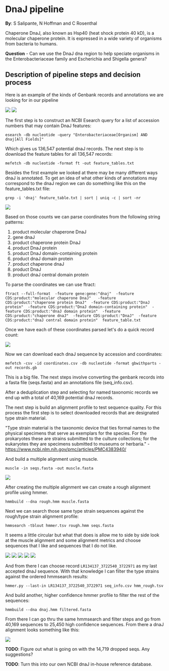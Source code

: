 # DnaJ pipeline

**By**: S Salipante, N Hoffman and C Rosenthal

Chaperone DnaJ, also known as Hsp40 (heat shock protein 40 kD), 
is a molecular chaperone protein. It is expressed in a wide 
variety of organisms from bacteria to humans.

**Question** - Can we use the DnaJ dna region to help speciate organisms in the Enterobacteriaceae family
and Escherichia and Shigella genera?

## Description of pipeline steps and decision process

Here is an example of the kinds of Genbank records and 
annotations we are looking for in our pipeline

![](https://raw.githubusercontent.com/crosenth/dnaJ/master/images/Screenshot_from_2019-03-01_09-46-16.png)
![](https://raw.githubusercontent.com/crosenth/dnaJ/master/images/Screenshot_from_2019-03-05_10-48-39.png)

The first step is to construct an NCBI Esearch query for a
list of accession numbers that may contain DnaJ features:

``esearch -db nucleotide -query "Enterobacteriaceae[Organism] AND dnaj[All Fields]"``

Which gives us 136,547 potential dnaJ records.  The next step is to download 
the feature tables for all 136,547 records:

``mefetch -db nucleotide -format ft -out feature_tables.txt``

Besides the first example we looked at there may be many different ways dnaJ is annotated.
To get an idea of what other kinds of annotations may correspond 
to the dnaJ region we can do something like this on the feature_tables.txt file:

``grep -i 'dnaj' feature_table.txt | sort | uniq -c | sort -nr``

![](https://raw.githubusercontent.com/crosenth/dnaJ/master/images/Screen_Shot_2019-03-07_at_11.12.36_AM.png)

Based on those counts we can parse coordinates from the following string patterns:

1. product molecular chaperone DnaJ
1. gene dnaJ
1. product chaperone protein DnaJ
1. product DnaJ protein
1. product DnaJ domain-containing protein
1. product dnaJ domain protein
1. product chaperone dnaJ
1. product DnaJ
1. product dnaJ central domain protein

To parse the coordinates we can use ftract:

``ftract --full-format 
-feature gene:gene:"dnaj" 
-feature CDS:product:"molecular chaperone DnaJ"  
-feature CDS:product:"chaperone protein DnaJ" 
-feature CDS:product:"DnaJ protein" 
-feature CDS:product:"DnaJ domain-containing protein" 
-feature CDS:product:"dnaJ domain protein" 
-feature CDS:product:"chaperone dnaJ" 
-feature CDS:product:"DnaJ" 
-feature CDS:product:"dnaJ central domain protein" 
feature_table.txt``

Once we have each of these coordinates parsed let's do a quick record count:

![](https://raw.githubusercontent.com/crosenth/dnaJ/master/images/Screenshot_from_2019-03-20_10-09-57.png)

Now we can download each dnaJ sequence by accession and coordinates:

``mefetch -csv -id coordinates.csv -db nucleotide -format gbwithparts -out records.gb``

This is a big file.  The next steps involve converting the genbank records into a fasta 
file (seqs.fasta) and an annotations file (seq_info.csv).

After a deduplication step and selecting for named taxonomic records we end 
up with a total of 40,169 potential dnaJ records.

The next step is build an alignment profile to test sequence quality.
For this process the first step is to select downloaded records that 
are designated type strain material.

"Type strain material is the taxonomic device that ties formal names to the 
physical specimens that serve as exemplars for the species. For the prokaryotes 
these are strains submitted to the culture collections; for the eukaryotes they 
are specimens submitted to museums or herbaria." - https://www.ncbi.nlm.nih.gov/pmc/articles/PMC4383940/

And build a multiple alignment using muscle.

``muscle -in seqs.fasta -out muscle.fasta``

![](https://raw.githubusercontent.com/crosenth/dnaJ/master/images/Screenshot_from_2019-03-19_16-44-16.png)

After creating the multiple alignment we can create a rough alignment profile using hmmer.

``hmmbuild --dna rough.hmm muscle.fasta``

Next we can search those same type strain sequences against the rough/type strain alignment profile:

``hmmsearch -tblout hmmer.tsv rough.hmm seqs.fasta``

It seems a little circular but what that does is allow me to side by side look 
at the muscle alignment and some alignment metrics and choose sequences
that I like and sequences that I do not like. 

![](https://raw.githubusercontent.com/crosenth/dnaJ/master/images/Screenshot_from_2019-03-19_16-24-17.png)
![](https://raw.githubusercontent.com/crosenth/dnaJ/master/images/Screenshot_from_2019-03-19_16-24-48.png)
![](https://raw.githubusercontent.com/crosenth/dnaJ/master/images/Screenshot_from_2019-03-19_16-25-20.png)
![](https://raw.githubusercontent.com/crosenth/dnaJ/master/images/Screenshot_from_2019-03-19_16-25-56.png)
![](https://raw.githubusercontent.com/crosenth/dnaJ/master/images/Screenshot_from_2019-03-19_16-26-36.png)

And from there I can choose record ``LR134137_3722540_3722971`` as my last accepted dnaJ sequence.
With that knowledge I can filter the type strains against the ordered hmmsearch results:

``hmmer.py --last-in LR134137_3722540_3722971 seq_info.csv hmm_rough.tsv``

And build another, higher confidence hmmer profile to filter the rest of the sequences:

``hmmbuild --dna dnaj.hmm filtered.fasta``

From there I can go thru the same hmmsearch and filter steps and go from 
40,169 sequences to 25,450 high confidence sequences.  From there a dnaJ alignment
looks something like this:

![](https://raw.githubusercontent.com/crosenth/dnaJ/master/images/Screenshot_from_2019-03-19_16-42-01.png)

**TODO**: Figure out what is going on with the 14,719 dropped seqs. Any suggestions?

**TODO**: Turn this into our own NCBI dnaJ in-house reference database.
